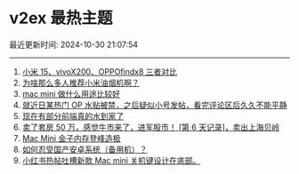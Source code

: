 # v2ex 最热主题

最近更新时间: 2024-10-30 21:07:54

--- 
1. [小米 15、vivoX200、OPPOfindx8 三者对比](https://www.v2ex.com/t/1084805) 
2. [为啥那么多人推荐小米油烟机啊？](https://www.v2ex.com/t/1084801) 
3. [mac mini 做什么用途比较好](https://www.v2ex.com/t/1084802) 
4. [就近日某热门 OP 水贴被禁，之后疑似小号发帖，看完评论区后久久不能平静](https://www.v2ex.com/t/1084811) 
5. [现在有部分前端真的水到家了](https://www.v2ex.com/t/1084858) 
6. [卖了套房 50 万，感觉牛市来了，进军股市！ [第 6 天记录]，卖出上海贝岭](https://www.v2ex.com/t/1084875) 
7. [Mac Mini 金子内存登峰造极](https://www.v2ex.com/t/1084878) 
8. [如何忍受国产安卓系统（备用机）？](https://www.v2ex.com/t/1084890) 
9. [小红书热帖吐槽新款 Mac mini 关机键设计在底部。](https://www.v2ex.com/t/1084917) 
